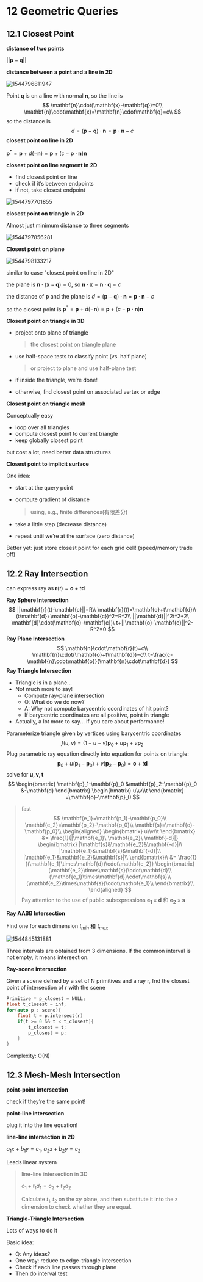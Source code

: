 # 12 Geometric Queries 

## 12.1 Closest Point

**distance of two points**

$||\mathbf{p}-\mathbf{q}||$

**distance between a point and a line in 2D**

![1544796811947](assets/1544796811947.jpg)

Point $\mathbf{q}$ is on a line with normal $\mathbf{n}$, so the line is
$$
\mathbf{n}\cdot(\mathbf{x}-\mathbf{q})=0\\
\mathbf{n}\cdot\mathbf{x}=\mathbf{n}\cdot\mathbf{q}=c\\
$$
so the distance is
$$
d=(\mathbf{p}-\mathbf{q})\cdot \mathbf{n}=\mathbf{p}\cdot\mathbf{n}-c
$$
**closest point on line in 2D**

$\mathbf{p}^*=\mathbf{p}+d(-\mathbf{n})=\mathbf{p}+(c-\mathbf{p}\cdot\mathbf{n})\mathbf{n}$

**closest point on line segment in 2D**

- find closest point on line
- check if it’s between endpoints
- if not, take closest endpoint 

![1544797701855](assets/1544797701855.jpg)

**closest point on triangle in 2D**

Almost just minimum distance to three segments 

![1544797856281](assets/1544797856281.jpg)

**Closest point on plane**

![1544798133217](assets/1544798133217.jpg)

similar to case "closest point on line in 2D"

the plane is $\mathbf{n}\cdot(\mathbf{x}-\mathbf{q})=0$, so $\mathbf{n}\cdot \mathbf{x}=\mathbf{n}\cdot \mathbf{q}=c$

the distance of $\mathbf{p}$ and the plane is $d = (\mathbf{p}-\mathbf{q})\cdot\mathbf{n}=\mathbf{p}\cdot\mathbf{n}-c$

so the closest point is $\mathbf{p}^*=\mathbf{p}+d(-\mathbf{n})=\mathbf{p}+(c-\mathbf{p}\cdot\mathbf{n}) \mathbf{n}$

**Closest point on triangle in 3D**

- project onto plane of triangle

  > the closest point on triangle plane

- use half-space tests to classify point (vs. half plane)

  > or project to plane and use half-plane test

- if inside the triangle, we’re done!

- otherwise, fnd closest point on associated vertex or edge 

**Closest point on triangle mesh**

Conceptually easy

- loop over all triangles
- compute closest point to current triangle
- keep globally closest point 

but cost a lot, need better data structures

**Closest point to implicit surface**

One idea:
- start at the query point

- compute gradient of distance

  > using, e.g., finite differences(有限差分) 

- take a little step (decrease distance)

- repeat until we’re at the surface (zero distance) 

Better yet: just store closest point for each grid cell! (speed/memory trade off) 

## 12.2 Ray Intersection

can express ray as $\mathbf{r}(t)=\mathbf{o}+t\mathbf{d}$

**Ray Sphere Intersection**
$$
||\mathbf{r}(t)-\mathbf{c}||=R\\
\mathbf{r}(t)=\mathbf{o}+t\mathbf{d}\\
(t\mathbf{d}+\mathbf{o}-\mathbf{c})^2=R^2\\
||\mathbf{d}||^2t^2+2\ \mathbf{d}\cdot(\mathbf{o}-\mathbf{c})\ t+||\mathbf{o}-\mathbf{c}||^2-R^2=0
$$
**Ray Plane Intersection**
$$
\mathbf{n}\cdot\mathbf{r}(t)=c\\
\mathbf{n}\cdot(\mathbf{o}+t\mathbf{d})=c\\
t=\frac{c-\mathbf{n}\cdot\mathbf{o}}{\mathbf{n}\cdot\mathbf{d}}
$$
**Ray Triangle Intersection**

- Triangle is in a plane...
- Not much more to say!
  - Compute ray-plane intersection
  - Q: What do we do now?
  - A: Why not compute barycentric coordinates of hit point?
  - If barycentric coordinates are all positive, point in triangle
- Actually, a lot more to say... if you care about performance! 

Parameterize triangle given by vertices using barycentric coordinates 
$$
f(u,v)=(1-u-v)\mathbf{p}_0+u\mathbf{p}_1+v\mathbf{p}_2
$$
Plug parametric ray equation directly into equation for points on triangle: 
$$
\mathbf{p}_0 + u(\mathbf{p}_1 - \mathbf{p}_0) + v(\mathbf{p}_2 - \mathbf{p}_0) = \mathbf{o} + t\mathbf{d}
$$
solve for $\mathbf{u,v,t}$ 
$$
\begin{bmatrix}
\mathbf{p}_1-\mathbf{p}_0
&\mathbf{p}_2-\mathbf{p}_0
&-\mathbf{d}
\end{bmatrix}
\begin{bmatrix}
u\\v\\t
\end{bmatrix}
=\mathbf{o}-\mathbf{p}_0
$$
> fast
> $$
> \mathbf{e_1}=\mathbf{p_1}-\mathbf{p_0}\\
> \mathbf{e_2}=\mathbf{p_2}-\mathbf{p_0}\\
> \mathbf{s}=\mathbf{o}-\mathbf{p_0}\\
> \begin{aligned}
> \begin{bmatrix}
> u\\v\\t
> \end{bmatrix}
> &=
> \frac{1}{|\mathbf{e_1}\ \mathbf{e_2}\ \mathbf{-d}|}
> \begin{bmatrix}
> |\mathbf{s}&\mathbf{e_2}&\mathbf{-d}|\\
> |\mathbf{e_1}&\mathbf{s}&\mathbf{-d}|\\
> |\mathbf{e_1}&\mathbf{e_2}&\mathbf{s}|\\
> \end{bmatrix}\\
> &=
> \frac{1}{(\mathbf{e_1}\times\mathbf{d})\cdot\mathbf{e_2}}
> \begin{bmatrix}
> (\mathbf{e_2}\times\mathbf{s})\cdot\mathbf{d}\\
> (\mathbf{e_1}\times\mathbf{d})\cdot\mathbf{s}\\
> (\mathbf{e_2}\times\mathbf{s})\cdot\mathbf{e_1}\\
> \end{bmatrix}\\
> \end{aligned}
> $$
> Pay attention to the use of public subexpressions $\mathbf{e_1}\times\mathbf{d}$ 和 $\mathbf{e_2}\times\mathbf{s}$ 

**Ray AABB Intersection** 

Find one for each dimension $t_{min}$ 和 $t_{max}$

![1544845131881](assets/1544845131881.jpg)

Three intervals are obtained from 3 dimensions. If the common interval is not empty, it means intersection.

**Ray-scene intersection**

Given a scene defned by a set of N primitives and a ray r, fnd the closest point of intersection of r with the scene 

```c++
Primitive * p_closest = NULL;
float t_closest = inf;
for(auto p : scene){
    float t = p.intersect(r)
    if(t >= 0 && t < t_closest){
        t_closest = t;
        p_closest = p;
    }
}
```

Complexity: O(N) 

## 12.3 Mesh-Mesh Intersection 

**point-point intersection**

check if they’re the same point! 

**point-line intersection**

plug it into the line equation! 

**line-line intersection in 2D**

$a_1 x+b_1 y=c_1,\ a_2 x+b_2 y=c_2$

Leads linear system 

> line-line intersection in 3D
>
> $o_1+t_1d_1=o_2+t_2d_2$
>
> Calculate $t_1, t_2$ on the xy plane, and then substitute it into the z dimension to check whether they are equal.

**Triangle-Triangle Intersection**

Lots of ways to do it

Basic idea:

- Q: Any ideas?
- One way: reduce to edge-triangle intersection
- Check if each line passes through plane
- Then do interval test 

<script type="text/javascript" src="http://cdn.mathjax.org/mathjax/latest/MathJax.js?config=TeX-AMS-MML_HTMLorMML"></script>
<script type="text/x-mathjax-config">
MathJax.Hub.Config({ tex2jax: {inlineMath: [['$', '$']]}, messageStyle: "none" });
</script>